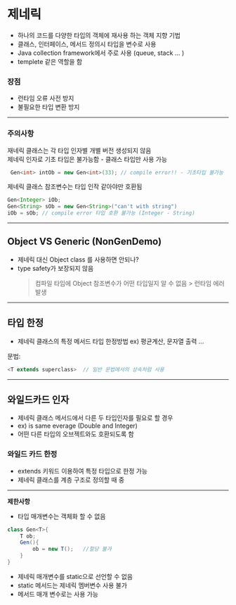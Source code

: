 # 제네릭
- 하나의 코드를 다양한 타입의 객체에 재사용 하는 객체 지향 기법
- 클래스, 인터페이스, 메서드 정의시 타입을 변수로 사용
- Java collection framework에서 주로 사용 (queue, stack ... )
- templete 같은 역할을 함
   
### 장점
- 런타임 오류 사전 방지
- 불필요한 타입 변환 방지
--------
### 주의사항
재네릭 클래스는 각 타입 인자별 개별 버전 생성되지 않음    
제네릭 인자로 기초 타입은 불가능함 - 클래스 타입만 사용 가능
```java
 Gen<int> intOb = new Gen<int>(33); // compile error!! - 기초타입 불가능 
```

제네릭 클래스 참조변수는 타입 인작 같아야만 호환됨
```java
Gen<Integer> iOb;
Gen<String> sOb = new Gen<String>("can't with string")
iOb = sOb; // compile error 타입 호환 불가능 (Integer - String)
```

----
## Object VS Generic (NonGenDemo)
- 제네릭 대신 Object class 를 사용하면 안되나?
- type safety가 보장되지 않음
    > 컴파일 타임에 Object 참조변수가 어떤 타입일지 알 수 없음 > 런타임 에러 발생 
 
-----
## 타입 한정
- 제네릭 클래스의 특정 메서드 타입 한정방법 ex) 평균계산, 문자열 출력 ... 

문법:
```java
<T extends superclass>  // 일반 문법에서의 상속처럼 사용
```
----
## 와일드카드 인자
- 제네릭 클래스 메서드에서 다른 두 타입인자를 필요로 할 경우
- ex) is same everage (Double and Integer) 
- 어떤 다른 타입의 오브젝트와도 호환되도록 함

### 와일드 카드 한정
- extends 키워드 이용하여 특정 타입으로 한정 가능
- 제네릭 클래스를 계층 구조로 정의할 때 중
----
**제한사항**
- 타입 매개변수는 객체화 할 수 없음
```java
class Gen<T>{
    T ob;
    Gen(){
        ob = new T();   //할당 불가
    }
}
```
- 제네릭 매개변수를 static으로 선언할 수 없음
- static 메서드는 제네릭 멤버변수 사용 불가
- 메서드 매개 변수로는 사용 가능
